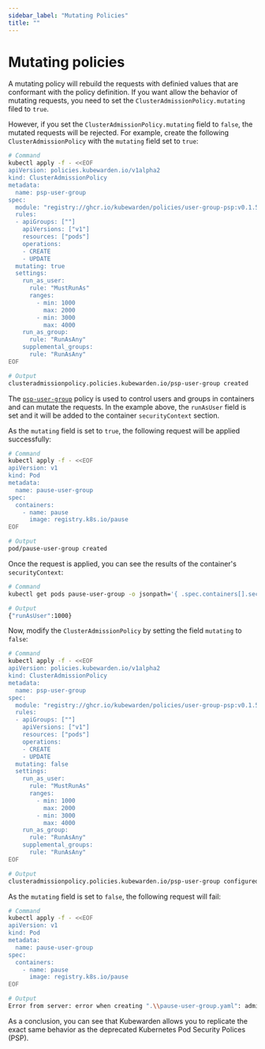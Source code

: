 ```yaml
---
sidebar_label: "Mutating Policies"
title: ""
---
```


# Mutating policies

A mutating policy will rebuild the requests with definied values that are conformant with the policy definition. If you want allow the behavior of mutating requests, you need to set the `ClusterAdmissionPolicy.mutating` filed to `true`.

However, if you set the `ClusterAdmissionPolicy.mutating` field to `false`, the mutated requests will be rejected. For example, create the following `ClusterAdmissionPolicy` with the `mutating` field set to `true`:

```bash
# Command
kubectl apply -f - <<EOF
apiVersion: policies.kubewarden.io/v1alpha2
kind: ClusterAdmissionPolicy
metadata:
  name: psp-user-group
spec:
  module: "registry://ghcr.io/kubewarden/policies/user-group-psp:v0.1.5"
  rules:
  - apiGroups: [""]
    apiVersions: ["v1"]
    resources: ["pods"]
    operations:
    - CREATE
    - UPDATE
  mutating: true
  settings:
    run_as_user:
      rule: "MustRunAs"
      ranges:
        - min: 1000
          max: 2000
        - min: 3000
          max: 4000
    run_as_group:
      rule: "RunAsAny"
    supplemental_groups:
      rule: "RunAsAny" 
EOF

# Output
clusteradmissionpolicy.policies.kubewarden.io/psp-user-group created
```

The [`psp-user-group`](https://github.com/kubewarden/user-group-psp-policy) policy is used to control users and groups in containers and can mutate the requests. In the example above, the `runAsUser` field is set and it will be added to the container `securityContext` section. 

As the `mutating` field is set to `true`, the following request will be applied successfully:

```bash
# Command
kubectl apply -f - <<EOF
apiVersion: v1
kind: Pod
metadata:
  name: pause-user-group
spec:
  containers:
    - name: pause
      image: registry.k8s.io/pause
EOF

# Output
pod/pause-user-group created
```

Once the request is applied, you can see the results of the container's `securityContext`:

```bash
# Command
kubectl get pods pause-user-group -o jsonpath='{ .spec.containers[].securityContext }'

# Output
{"runAsUser":1000}
```

Now, modify the `ClusterAdmissionPolicy` by setting the field `mutating` to `false`:

```bash
# Command
kubectl apply -f - <<EOF
apiVersion: policies.kubewarden.io/v1alpha2
kind: ClusterAdmissionPolicy
metadata:
  name: psp-user-group
spec:
  module: "registry://ghcr.io/kubewarden/policies/user-group-psp:v0.1.5"
  rules:
  - apiGroups: [""]
    apiVersions: ["v1"]
    resources: ["pods"]
    operations:
    - CREATE
    - UPDATE
  mutating: false
  settings:
    run_as_user:
      rule: "MustRunAs"
      ranges:
        - min: 1000
          max: 2000
        - min: 3000
          max: 4000
    run_as_group:
      rule: "RunAsAny"
    supplemental_groups:
      rule: "RunAsAny" 
EOF

# Output
clusteradmissionpolicy.policies.kubewarden.io/psp-user-group configured
```

As the `mutating` field is set to `false`, the following request will fail:

```bash
# Command
kubectl apply -f - <<EOF
apiVersion: v1
kind: Pod
metadata:
  name: pause-user-group
spec:
  containers:
    - name: pause
      image: registry.k8s.io/pause
EOF

# Output
Error from server: error when creating ".\\pause-user-group.yaml": admission webhook "psp-user-group.kubewarden.admission" denied the request: Request rejected by policy psp-user-group. The policy attempted to mutate the request, but it is currently configured to not allow mutations.
```

As a conclusion, you can see that Kubewarden allows you to replicate the exact same behavior as the deprecated Kubernetes Pod Security Polices (PSP).
